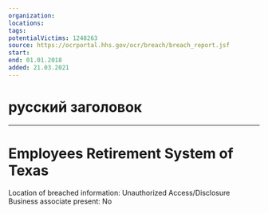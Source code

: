 ```yaml
---
organization: 
locations: 
tags: 
potentialVictims: 1248263
source: https://ocrportal.hhs.gov/ocr/breach/breach_report.jsf
start: 
end: 01.01.2018
added: 21.03.2021
---
```


# русский заголовок

---

# Employees Retirement System of Texas

Location of breached information: Unauthorized Access/Disclosure
Business associate present: No
